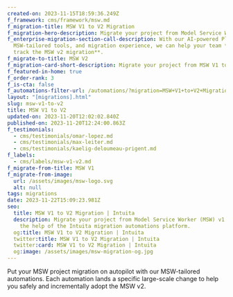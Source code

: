 ```yaml
---
created-on: 2023-11-15T18:59:36.249Z
f_framework: cms/framework/msw.md
f_migration-title: MSW V1 to V2 Migration
f_migration-hero-description: Migrate your project from Model Service Worker (MSW) v1 to V2.
f_enterprise-migration-section-call-description: With our AI-powered Platform,
  MSW-tailored tools, and migration experience, we can help your team **fast
  track the MSW v2 migration**.
f_migrate-to-title: MSW V2
f_migration-card-short-description: Migrate your project from MSW V1 to V2.
f_featured-in-home: true
f_order-rank: 3
f_is-cta: false
f_automations-filter-url: /automations/?migration=MSW+V1+to+V2+Migration
layout: "[migrations].html"
slug: msw-v1-to-v2
title: MSW V1 to V2
updated-on: 2023-11-20T12:02:02.840Z
published-on: 2023-11-20T12:24:00.863Z
f_testimonials:
  - cms/testimonials/omar-lopez.md
  - cms/testimonials/max-leiter.md
  - cms/testimonials/kaelig-deloumeau-prigent.md
f_labels:
  - cms/labels/msw-v1-v2.md
f_migrate-from-title: MSW V1
f_migrate-from-image:
  url: /assets/images/msw-logo.svg
  alt: null
tags: migrations
date: 2023-11-22T15:09:23.981Z
seo:
  title: MSW V1 to V2 Migration | Intuita
  description: Migrate your project from Model Service Worker (MSW) v1 to V2 with
    the help of the Intuita migration automations platform.
  og:title: MSW V1 to V2 Migration | Intuita
  twitter:title: MSW V1 to V2 Migration | Intuita
  twitter:card: MSW V1 to V2 Migration | Intuita
  og:image: /assets/images/msw-migration-og.jpg
---
```


Put your MSW project migration on autopilot with our MSW-tailored automations. Each automation lands a specific large-scale change to help you safely and incrementally adopt the MSW v2.
